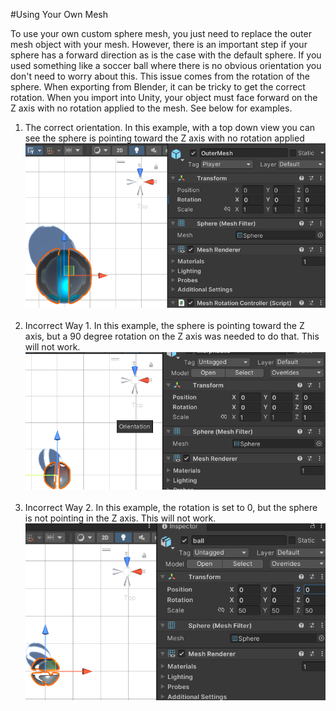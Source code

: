#Using Your Own Mesh

To use your own custom sphere mesh, you just need to replace the outer mesh object with your mesh.  However, there is an important step if your sphere has a forward direction as is the case with the
default sphere.  If you used something like a soccer ball where there is no obvious orientation you don't need to worry about this.  This issue comes from the rotation of the sphere.  When exporting from
Blender, it can be tricky to get the correct rotation.  When you import into Unity, your object must face forward on the Z axis with no rotation applied to the mesh.  See below for examples.

1.  The correct orientation.  In this example, with a top down view you can see the sphere is pointing toward the Z axis with no rotation applied<br/>
![Custom Mesh 21](../images/custommesh1.png)<br/><br/>
2.  Incorrect Way 1.  In this example, the sphere is pointing toward the Z axis, but a 90 degree rotation on the Z axis was needed to do that.  This will not work.<br/>
![Custom Mesh 3](../images/custommesh3.png)<br/><br/>
3.  Incorrect Way 2.  In this example, the rotation is set to 0, but the sphere is not pointing in the Z axis.  This will not work.<br/>
![Custom Mesh 4](../images/custommesh4.png)<br/><br/>
